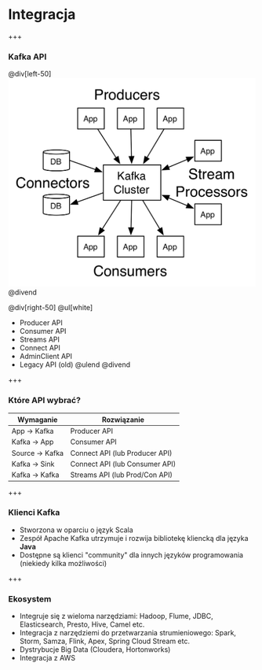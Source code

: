 
# Integracja



+++
### Kafka API

@div[left-50]
![](assets/img/integration/kafka-apis.png)
@divend

@div[right-50]
@ul[white]
- Producer API
- Consumer API
- Streams API
- Connect API
- AdminClient API
- Legacy API (old)
@ulend
@divend



+++
### Które API wybrać?
Wymaganie | Rozwiązanie
------------    | -------------
App -> Kafka    | Producer API
Kafka -> App    | Consumer API
Source -> Kafka | Connect API (lub Producer API)
Kafka -> Sink   | Connect API (lub Consumer API)
Kafka -> Kafka  | Streams API (lub Prod/Con API)



+++
### Klienci Kafka
* Stworzona w oparciu o język Scala
* Zespół Apache Kafka utrzymuje i rozwija bibliotekę kliencką dla języka **Java**
* Dostępne są klienci "community" dla innych języków programowania (niekiedy kilka możliwości)



+++
### Ekosystem
* Integruje się z wieloma narzędziami: Hadoop, Flume, JDBC, Elasticsearch, Presto, Hive, Camel etc.
* Integracja z narzędziemi do przetwarzania strumieniowego: Spark, Storm, Samza, Flink, Apex, Spring Cloud Stream etc.
* Dystrybucje Big Data (Cloudera, Hortonworks)
* Integracja z AWS
